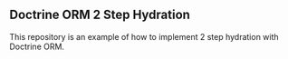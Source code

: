 ## Doctrine ORM 2 Step Hydration

This repository is an example of how to implement 2 step hydration with Doctrine ORM.
